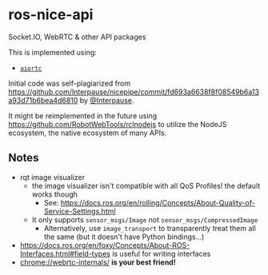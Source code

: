 # ros-nice-api

Socket.IO, WebRTC & other API packages

This is implemented using:

- [`aiortc`](https://aiortc.readthedocs.io/en/latest/)

Initial code was self-plagiarized from <https://github.com/Interpause/nicepipe/commit/fd693a6638f8f08549b6a13a93d71b6bea4d6810> by [@Interpause](https://github.com/Interpause).

It might be reimplemented in the future using <https://github.com/RobotWebTools/rclnodejs> to utilize the NodeJS ecosystem, the native ecosystem of many APIs.

## Notes

- rqt image visualizer
  - the image visualizer isn't compatible with all QoS Profiles! the default works though
    - See: <https://docs.ros.org/en/rolling/Concepts/About-Quality-of-Service-Settings.html>
  - It only supports `sensor_msgs/Image` not `sensor_msgs/CompressedImage`
    - Alternatively, use `image_transport` to transparently treat them all the same (but it doesn't have Python bindings...)
- <https://docs.ros.org/en/foxy/Concepts/About-ROS-Interfaces.html#field-types> is useful for writing interfaces
- <chrome://webrtc-internals/> **is your best friend!**
